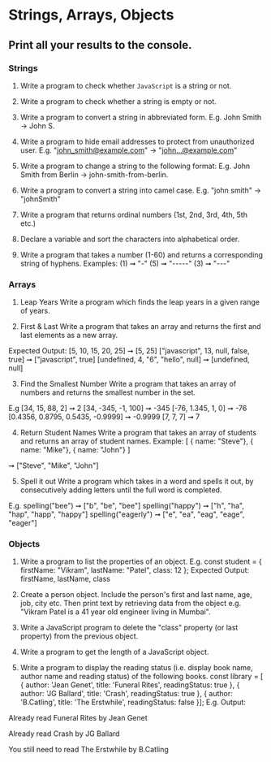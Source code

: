 # Strings, Arrays, Objects
## Print all your results to the console. 

### Strings 
1. Write a program to check whether `JavaScript` is a string or not.

2. Write a program to check whether a string is empty or not.

3. Write a program to convert a string in abbreviated form. E.g. John Smith -> John S. 

4. Write a program to hide email addresses to protect from unauthorized user.
E.g. "john_smith@example.com" -> "john...@example.com"

5. Write a program to change a string to the following format:
E.g. John Smith from Berlin -> john-smith-from-berlin. 

6. Write a program to convert a string into camel case.
E.g. "john smith" -> "johnSmith"

7. Write a program that returns ordinal numbers (1st, 2nd, 3rd, 4th, 5th etc.)

8. Declare a variable and sort the characters into alphabetical order. 

9. Write a program that takes a number (1-60) and returns a corresponding string of hyphens.
Examples:
(1) ➞ "-"
(5) ➞ "-----"
(3) ➞ "---"

### Arrays

1. Leap Years
Write a program which finds the leap years in a given range of years.

2. First & Last
Write a program that takes an array and returns the first and last elements as a new array.

Expected Output:
[5, 10, 15, 20, 25] ➞ [5, 25]
["javascript", 13, null, false, true] ➞ ["javascript", true]
[undefined, 4, "6", "hello", null] ➞ [undefined, null]

3. Find the Smallest Number
Write a program that takes an array of numbers and returns the smallest number in the set.

E.g
[34, 15, 88, 2] ➞ 2
[34, -345, -1, 100] ➞ -345
[-76, 1.345, 1, 0] ➞ -76
[0.4356, 0.8795, 0.5435, -0.9999] ➞ -0.9999
[7, 7, 7] ➞ 7

4. Return Student Names
Write a program that takes an array of students and returns an array of student names.
Example:
[ { name: "Steve"},
  { name: "Mike"},
  { name: "John"}
]

➞ ["Steve", "Mike", "John"]

5. Spell it out
Write a program which takes in a word and spells it out, by consecutively adding letters until the full word is completed.

E.g.
spelling("bee") ➞ ["b", "be", "bee"]
spelling("happy") ➞ ["h", "ha", "hap", "happ", "happy"]
spelling("eagerly") ➞ ["e", "ea", "eag", "eage", "eager"]

### Objects 

1. Write a program to list the properties of an object. 
E.g.
const student = { 
firstName: "Vikram", 
lastName: "Patel", 
class: 12 };
Expected Output: firstName, lastName, class

2. Create a person object. Include the person's first and last name, age, job, city etc. Then print text by retrieving data from the object e.g. "Vikram Patel is a 41 year old engineer living in Mumbai". 

3. Write a JavaScript program to delete the "class" property (or last property) from the previous object.

4. Write a program to get the length of a JavaScript object.

5. Write a program to display the reading status (i.e. display book name, author name and reading status) of the following books.
const library = [ 
   {
       author: 'Jean Genet',
       title: 'Funeral Rites',
       readingStatus: true
   },
   {
       author: 'JG Ballard',
       title: 'Crash',
       readingStatus: true
   },
   {
       author: 'B.Catling',
       title:  'The Erstwhile', 
       readingStatus: false
   }];
E.g. Output: 

Already read Funeral Rites by Jean Genet

Already read Crash by JG Ballard

You still need to read The Erstwhile by B.Catling


